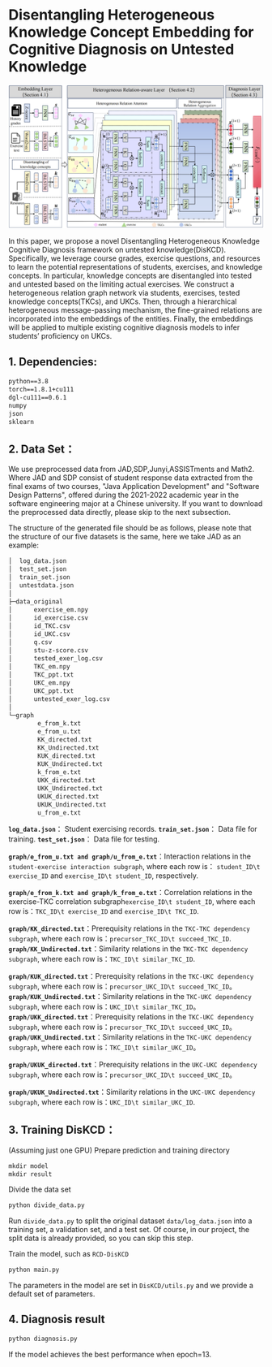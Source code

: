 # Disentangling Heterogeneous Knowledge Concept Embedding for Cognitive Diagnosis on Untested Knowledge

![framework](./assets/framework.png)

 In this paper, we propose a novel Disentangling Heterogeneous Knowledge Cognitive Diagnosis framework on untested knowledge(DisKCD). Specifically, we leverage course grades, exercise questions, and resources to learn the potential representations of students, exercises, and knowledge concepts. In particular, knowledge concepts are disentangled into tested and untested based on the limiting actual exercises. We construct a heterogeneous relation graph network via students, exercises, tested knowledge concepts(TKCs), and UKCs. Then, through a hierarchical heterogeneous message-passing mechanism, the fine-grained relations are incorporated into the embeddings of the entities. Finally, the embeddings will be applied to multiple existing cognitive diagnosis models to infer students’ proficiency on UKCs.


## 1. Dependencies:

```
python==3.8
torch==1.8.1+cu111
dgl-cu111==0.6.1
numpy
json
sklearn
```

## 2. Data Set：

We use preprocessed data from JAD,SDP,Junyi,ASSISTments and Math2. Where JAD and SDP consist of student response data extracted from the final exams of two courses, "Java Application Development" and "Software Design Patterns", offered during the 2021-2022 academic year in the software engineering major at a Chinese university. If you want to download the preprocessed data directly, please skip to the next subsection.

The structure of the generated file should be as follows, please note that the structure of our five datasets is the same, here we take JAD as an example:

```
│  log_data.json
│  test_set.json
│  train_set.json
│  untestdata.json
│
├─data_original
│      exercise_em.npy 
│      id_exercise.csv
│      id_TKC.csv
│      id_UKC.csv
│      q.csv
│      stu-z-score.csv
│      tested_exer_log.csv
│      TKC_em.npy
│      TKC_ppt.txt
│      UKC_em.npy
│      UKC_ppt.txt
│      untested_exer_log.csv
│
└─graph
        e_from_k.txt
        e_from_u.txt
        KK_directed.txt
        KK_Undirected.txt
        KUK_directed.txt
        KUK_Undirected.txt
        k_from_e.txt
        UKK_directed.txt
        UKK_Undirected.txt
        UKUK_directed.txt
        UKUK_Undirected.txt
        u_from_e.txt
```

**`log_data.json`**： Student exercising records.
**`train_set.json`**： Data file for training.
**`test_set.json`**： Data file for testing.

**`graph/e_from_u.txt and graph/u_from_e.txt`**：Interaction relations in the `student-exercise interaction subgraph`,  where each row is： `student_ID\t exercise_ID` and `exercise_ID\t student_ID`,  respectively.

**`graph/e_from_k.txt and graph/k_from_e.txt`**：Correlation relations in the exercise-TKC correlation subgraph`exercise_ID\t student_ID`, where each row is：`TKC_ID\t exercise_ID` and `exercise_ID\t TKC_ID`.

**`graph/KK_directed.txt`**：Prerequisity relations in the `TKC-TKC dependency subgraph`,  where each row is：`precursor_TKC_ID\t succeed_TKC_ID`.
**`graph/KK_Undirected.txt`**：Similarity relations in the `TKC-TKC dependency subgraph`,  where each row is：`TKC_ID\t similar_TKC_ID`.

**`graph/KUK_directed.txt`**：Prerequisity relations in the `TKC-UKC dependency subgraph`,  where each row is：`precursor_UKC_ID\t succeed_TKC_ID`。
**`graph/KUK_Undirected.txt`**：Similarity relations in the `TKC-UKC dependency subgraph`, where each row is：`UKC_ID\t similar_TKC_ID`。
**`graph/UKK_directed.txt`**：Prerequisity relations in the `TKC-UKC dependency subgraph`,  where each row is：`precursor_TKC_ID\t succeed_UKC_ID`。
**`graph/UKK_Undirected.txt`**：Similarity relations in the `TKC-UKC dependency subgraph`,  where each row is：`TKC_ID\t similar_UKC_ID`。

**`graph/UKUK_directed.txt`**：Prerequisity relations in the `UKC-UKC dependency subgraph`,  where each row is：`precursor_UKC_ID\t succeed_UKC_ID`。

**`graph/UKUK_Undirected.txt`**：Similarity relations in the `UKC-UKC dependency subgraph`,  where each row is：`UKC_ID\t similar_UKC_ID`.

## 3. Training DisKCD：

(Assuming just one GPU) Prepare prediction and training directory

```
mkdir model
mkdir result
```

Divide the data set

```python
python divide_data.py
```

Run `divide_data.py` to split the original dataset `data/log_data.json` into a training set, a validation set, and a test set. Of course, in our project, the split data is already provided, so you can skip this step.

Train the model, such as `RCD-DisKCD`

```python
python main.py
```

The parameters in the model are set in `DisKCD/utils.py` and we provide a default set of parameters.

## 4. Diagnosis result

```python
python diagnosis.py
```

If the model achieves the best performance when epoch=13.
